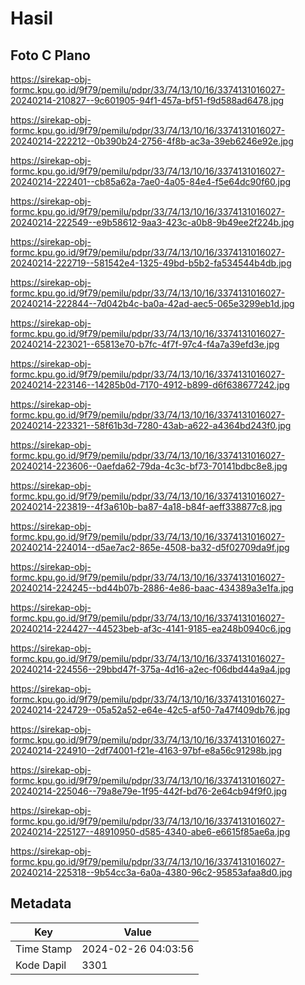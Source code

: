 # Hasil

## Foto C Plano

https://sirekap-obj-formc.kpu.go.id/9f79/pemilu/pdpr/33/74/13/10/16/3374131016027-20240214-210827--9c601905-94f1-457a-bf51-f9d588ad6478.jpg

https://sirekap-obj-formc.kpu.go.id/9f79/pemilu/pdpr/33/74/13/10/16/3374131016027-20240214-222212--0b390b24-2756-4f8b-ac3a-39eb6246e92e.jpg

https://sirekap-obj-formc.kpu.go.id/9f79/pemilu/pdpr/33/74/13/10/16/3374131016027-20240214-222401--cb85a62a-7ae0-4a05-84e4-f5e64dc90f60.jpg

https://sirekap-obj-formc.kpu.go.id/9f79/pemilu/pdpr/33/74/13/10/16/3374131016027-20240214-222549--e9b58612-9aa3-423c-a0b8-9b49ee2f224b.jpg

https://sirekap-obj-formc.kpu.go.id/9f79/pemilu/pdpr/33/74/13/10/16/3374131016027-20240214-222719--581542e4-1325-49bd-b5b2-fa534544b4db.jpg

https://sirekap-obj-formc.kpu.go.id/9f79/pemilu/pdpr/33/74/13/10/16/3374131016027-20240214-222844--7d042b4c-ba0a-42ad-aec5-065e3299eb1d.jpg

https://sirekap-obj-formc.kpu.go.id/9f79/pemilu/pdpr/33/74/13/10/16/3374131016027-20240214-223021--65813e70-b7fc-4f7f-97c4-f4a7a39efd3e.jpg

https://sirekap-obj-formc.kpu.go.id/9f79/pemilu/pdpr/33/74/13/10/16/3374131016027-20240214-223146--14285b0d-7170-4912-b899-d6f638677242.jpg

https://sirekap-obj-formc.kpu.go.id/9f79/pemilu/pdpr/33/74/13/10/16/3374131016027-20240214-223321--58f61b3d-7280-43ab-a622-a4364bd243f0.jpg

https://sirekap-obj-formc.kpu.go.id/9f79/pemilu/pdpr/33/74/13/10/16/3374131016027-20240214-223606--0aefda62-79da-4c3c-bf73-70141bdbc8e8.jpg

https://sirekap-obj-formc.kpu.go.id/9f79/pemilu/pdpr/33/74/13/10/16/3374131016027-20240214-223819--4f3a610b-ba87-4a18-b84f-aeff338877c8.jpg

https://sirekap-obj-formc.kpu.go.id/9f79/pemilu/pdpr/33/74/13/10/16/3374131016027-20240214-224014--d5ae7ac2-865e-4508-ba32-d5f02709da9f.jpg

https://sirekap-obj-formc.kpu.go.id/9f79/pemilu/pdpr/33/74/13/10/16/3374131016027-20240214-224245--bd44b07b-2886-4e86-baac-434389a3e1fa.jpg

https://sirekap-obj-formc.kpu.go.id/9f79/pemilu/pdpr/33/74/13/10/16/3374131016027-20240214-224427--44523beb-af3c-4141-9185-ea248b0940c6.jpg

https://sirekap-obj-formc.kpu.go.id/9f79/pemilu/pdpr/33/74/13/10/16/3374131016027-20240214-224556--29bbd47f-375a-4d16-a2ec-f06dbd44a9a4.jpg

https://sirekap-obj-formc.kpu.go.id/9f79/pemilu/pdpr/33/74/13/10/16/3374131016027-20240214-224729--05a52a52-e64e-42c5-af50-7a47f409db76.jpg

https://sirekap-obj-formc.kpu.go.id/9f79/pemilu/pdpr/33/74/13/10/16/3374131016027-20240214-224910--2df74001-f21e-4163-97bf-e8a56c91298b.jpg

https://sirekap-obj-formc.kpu.go.id/9f79/pemilu/pdpr/33/74/13/10/16/3374131016027-20240214-225046--79a8e79e-1f95-442f-bd76-2e64cb94f9f0.jpg

https://sirekap-obj-formc.kpu.go.id/9f79/pemilu/pdpr/33/74/13/10/16/3374131016027-20240214-225127--48910950-d585-4340-abe6-e6615f85ae6a.jpg

https://sirekap-obj-formc.kpu.go.id/9f79/pemilu/pdpr/33/74/13/10/16/3374131016027-20240214-225318--9b54cc3a-6a0a-4380-96c2-95853afaa8d0.jpg


## Metadata

| Key        | Value               |
| ---------- | ------------------- |
| Time Stamp | 2024-02-26 04:03:56 |
| Kode Dapil | 3301                |



